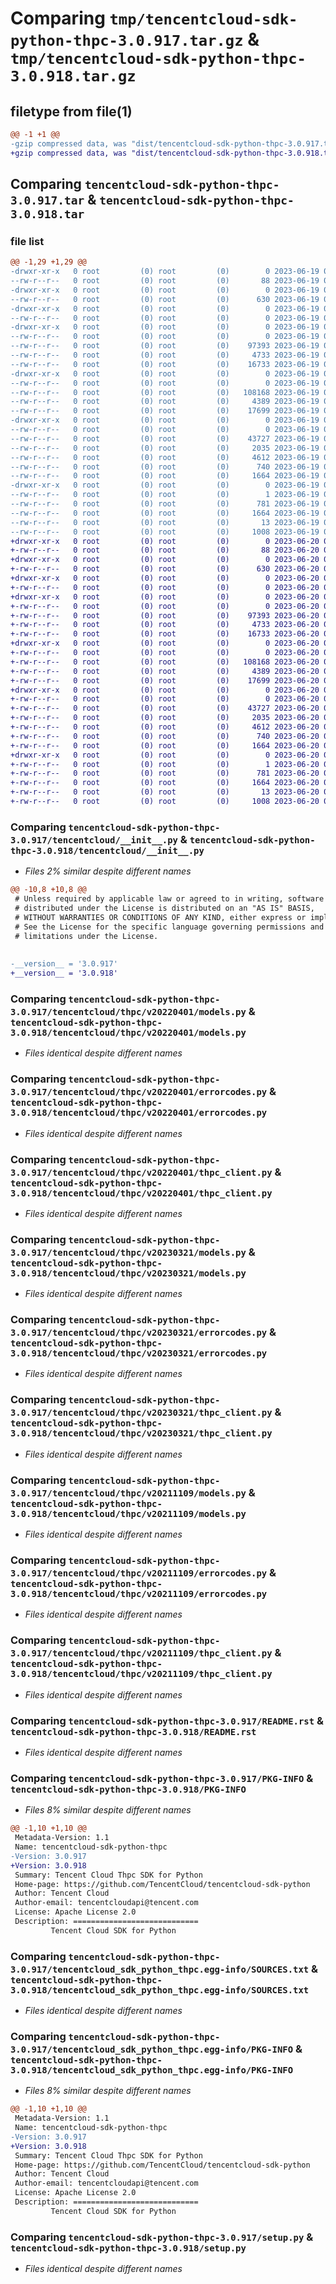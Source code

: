 # Comparing `tmp/tencentcloud-sdk-python-thpc-3.0.917.tar.gz` & `tmp/tencentcloud-sdk-python-thpc-3.0.918.tar.gz`

## filetype from file(1)

```diff
@@ -1 +1 @@
-gzip compressed data, was "dist/tencentcloud-sdk-python-thpc-3.0.917.tar", last modified: Mon Jun 19 00:34:54 2023, max compression
+gzip compressed data, was "dist/tencentcloud-sdk-python-thpc-3.0.918.tar", last modified: Tue Jun 20 02:50:03 2023, max compression
```

## Comparing `tencentcloud-sdk-python-thpc-3.0.917.tar` & `tencentcloud-sdk-python-thpc-3.0.918.tar`

### file list

```diff
@@ -1,29 +1,29 @@
-drwxr-xr-x   0 root         (0) root         (0)        0 2023-06-19 00:34:54.000000 tencentcloud-sdk-python-thpc-3.0.917/
--rw-r--r--   0 root         (0) root         (0)       88 2023-06-19 00:34:54.000000 tencentcloud-sdk-python-thpc-3.0.917/setup.cfg
-drwxr-xr-x   0 root         (0) root         (0)        0 2023-06-19 00:34:54.000000 tencentcloud-sdk-python-thpc-3.0.917/tencentcloud/
--rw-r--r--   0 root         (0) root         (0)      630 2023-06-19 00:34:53.000000 tencentcloud-sdk-python-thpc-3.0.917/tencentcloud/__init__.py
-drwxr-xr-x   0 root         (0) root         (0)        0 2023-06-19 00:34:54.000000 tencentcloud-sdk-python-thpc-3.0.917/tencentcloud/thpc/
--rw-r--r--   0 root         (0) root         (0)        0 2023-06-19 00:34:53.000000 tencentcloud-sdk-python-thpc-3.0.917/tencentcloud/thpc/__init__.py
-drwxr-xr-x   0 root         (0) root         (0)        0 2023-06-19 00:34:54.000000 tencentcloud-sdk-python-thpc-3.0.917/tencentcloud/thpc/v20220401/
--rw-r--r--   0 root         (0) root         (0)        0 2023-06-19 00:34:53.000000 tencentcloud-sdk-python-thpc-3.0.917/tencentcloud/thpc/v20220401/__init__.py
--rw-r--r--   0 root         (0) root         (0)    97393 2023-06-19 00:34:53.000000 tencentcloud-sdk-python-thpc-3.0.917/tencentcloud/thpc/v20220401/models.py
--rw-r--r--   0 root         (0) root         (0)     4733 2023-06-19 00:34:53.000000 tencentcloud-sdk-python-thpc-3.0.917/tencentcloud/thpc/v20220401/errorcodes.py
--rw-r--r--   0 root         (0) root         (0)    16733 2023-06-19 00:34:53.000000 tencentcloud-sdk-python-thpc-3.0.917/tencentcloud/thpc/v20220401/thpc_client.py
-drwxr-xr-x   0 root         (0) root         (0)        0 2023-06-19 00:34:54.000000 tencentcloud-sdk-python-thpc-3.0.917/tencentcloud/thpc/v20230321/
--rw-r--r--   0 root         (0) root         (0)        0 2023-06-19 00:34:53.000000 tencentcloud-sdk-python-thpc-3.0.917/tencentcloud/thpc/v20230321/__init__.py
--rw-r--r--   0 root         (0) root         (0)   108168 2023-06-19 00:34:53.000000 tencentcloud-sdk-python-thpc-3.0.917/tencentcloud/thpc/v20230321/models.py
--rw-r--r--   0 root         (0) root         (0)     4389 2023-06-19 00:34:53.000000 tencentcloud-sdk-python-thpc-3.0.917/tencentcloud/thpc/v20230321/errorcodes.py
--rw-r--r--   0 root         (0) root         (0)    17699 2023-06-19 00:34:53.000000 tencentcloud-sdk-python-thpc-3.0.917/tencentcloud/thpc/v20230321/thpc_client.py
-drwxr-xr-x   0 root         (0) root         (0)        0 2023-06-19 00:34:54.000000 tencentcloud-sdk-python-thpc-3.0.917/tencentcloud/thpc/v20211109/
--rw-r--r--   0 root         (0) root         (0)        0 2023-06-19 00:34:53.000000 tencentcloud-sdk-python-thpc-3.0.917/tencentcloud/thpc/v20211109/__init__.py
--rw-r--r--   0 root         (0) root         (0)    43727 2023-06-19 00:34:53.000000 tencentcloud-sdk-python-thpc-3.0.917/tencentcloud/thpc/v20211109/models.py
--rw-r--r--   0 root         (0) root         (0)     2035 2023-06-19 00:34:53.000000 tencentcloud-sdk-python-thpc-3.0.917/tencentcloud/thpc/v20211109/errorcodes.py
--rw-r--r--   0 root         (0) root         (0)     4612 2023-06-19 00:34:53.000000 tencentcloud-sdk-python-thpc-3.0.917/tencentcloud/thpc/v20211109/thpc_client.py
--rw-r--r--   0 root         (0) root         (0)      740 2023-06-19 00:34:53.000000 tencentcloud-sdk-python-thpc-3.0.917/README.rst
--rw-r--r--   0 root         (0) root         (0)     1664 2023-06-19 00:34:54.000000 tencentcloud-sdk-python-thpc-3.0.917/PKG-INFO
-drwxr-xr-x   0 root         (0) root         (0)        0 2023-06-19 00:34:54.000000 tencentcloud-sdk-python-thpc-3.0.917/tencentcloud_sdk_python_thpc.egg-info/
--rw-r--r--   0 root         (0) root         (0)        1 2023-06-19 00:34:54.000000 tencentcloud-sdk-python-thpc-3.0.917/tencentcloud_sdk_python_thpc.egg-info/dependency_links.txt
--rw-r--r--   0 root         (0) root         (0)      781 2023-06-19 00:34:54.000000 tencentcloud-sdk-python-thpc-3.0.917/tencentcloud_sdk_python_thpc.egg-info/SOURCES.txt
--rw-r--r--   0 root         (0) root         (0)     1664 2023-06-19 00:34:54.000000 tencentcloud-sdk-python-thpc-3.0.917/tencentcloud_sdk_python_thpc.egg-info/PKG-INFO
--rw-r--r--   0 root         (0) root         (0)       13 2023-06-19 00:34:54.000000 tencentcloud-sdk-python-thpc-3.0.917/tencentcloud_sdk_python_thpc.egg-info/top_level.txt
--rw-r--r--   0 root         (0) root         (0)     1008 2023-06-19 00:34:53.000000 tencentcloud-sdk-python-thpc-3.0.917/setup.py
+drwxr-xr-x   0 root         (0) root         (0)        0 2023-06-20 02:50:03.000000 tencentcloud-sdk-python-thpc-3.0.918/
+-rw-r--r--   0 root         (0) root         (0)       88 2023-06-20 02:50:03.000000 tencentcloud-sdk-python-thpc-3.0.918/setup.cfg
+drwxr-xr-x   0 root         (0) root         (0)        0 2023-06-20 02:50:03.000000 tencentcloud-sdk-python-thpc-3.0.918/tencentcloud/
+-rw-r--r--   0 root         (0) root         (0)      630 2023-06-20 02:50:03.000000 tencentcloud-sdk-python-thpc-3.0.918/tencentcloud/__init__.py
+drwxr-xr-x   0 root         (0) root         (0)        0 2023-06-20 02:50:03.000000 tencentcloud-sdk-python-thpc-3.0.918/tencentcloud/thpc/
+-rw-r--r--   0 root         (0) root         (0)        0 2023-06-20 02:50:03.000000 tencentcloud-sdk-python-thpc-3.0.918/tencentcloud/thpc/__init__.py
+drwxr-xr-x   0 root         (0) root         (0)        0 2023-06-20 02:50:03.000000 tencentcloud-sdk-python-thpc-3.0.918/tencentcloud/thpc/v20220401/
+-rw-r--r--   0 root         (0) root         (0)        0 2023-06-20 02:50:03.000000 tencentcloud-sdk-python-thpc-3.0.918/tencentcloud/thpc/v20220401/__init__.py
+-rw-r--r--   0 root         (0) root         (0)    97393 2023-06-20 02:50:03.000000 tencentcloud-sdk-python-thpc-3.0.918/tencentcloud/thpc/v20220401/models.py
+-rw-r--r--   0 root         (0) root         (0)     4733 2023-06-20 02:50:03.000000 tencentcloud-sdk-python-thpc-3.0.918/tencentcloud/thpc/v20220401/errorcodes.py
+-rw-r--r--   0 root         (0) root         (0)    16733 2023-06-20 02:50:03.000000 tencentcloud-sdk-python-thpc-3.0.918/tencentcloud/thpc/v20220401/thpc_client.py
+drwxr-xr-x   0 root         (0) root         (0)        0 2023-06-20 02:50:03.000000 tencentcloud-sdk-python-thpc-3.0.918/tencentcloud/thpc/v20230321/
+-rw-r--r--   0 root         (0) root         (0)        0 2023-06-20 02:50:03.000000 tencentcloud-sdk-python-thpc-3.0.918/tencentcloud/thpc/v20230321/__init__.py
+-rw-r--r--   0 root         (0) root         (0)   108168 2023-06-20 02:50:03.000000 tencentcloud-sdk-python-thpc-3.0.918/tencentcloud/thpc/v20230321/models.py
+-rw-r--r--   0 root         (0) root         (0)     4389 2023-06-20 02:50:03.000000 tencentcloud-sdk-python-thpc-3.0.918/tencentcloud/thpc/v20230321/errorcodes.py
+-rw-r--r--   0 root         (0) root         (0)    17699 2023-06-20 02:50:03.000000 tencentcloud-sdk-python-thpc-3.0.918/tencentcloud/thpc/v20230321/thpc_client.py
+drwxr-xr-x   0 root         (0) root         (0)        0 2023-06-20 02:50:03.000000 tencentcloud-sdk-python-thpc-3.0.918/tencentcloud/thpc/v20211109/
+-rw-r--r--   0 root         (0) root         (0)        0 2023-06-20 02:50:03.000000 tencentcloud-sdk-python-thpc-3.0.918/tencentcloud/thpc/v20211109/__init__.py
+-rw-r--r--   0 root         (0) root         (0)    43727 2023-06-20 02:50:03.000000 tencentcloud-sdk-python-thpc-3.0.918/tencentcloud/thpc/v20211109/models.py
+-rw-r--r--   0 root         (0) root         (0)     2035 2023-06-20 02:50:03.000000 tencentcloud-sdk-python-thpc-3.0.918/tencentcloud/thpc/v20211109/errorcodes.py
+-rw-r--r--   0 root         (0) root         (0)     4612 2023-06-20 02:50:03.000000 tencentcloud-sdk-python-thpc-3.0.918/tencentcloud/thpc/v20211109/thpc_client.py
+-rw-r--r--   0 root         (0) root         (0)      740 2023-06-20 02:50:03.000000 tencentcloud-sdk-python-thpc-3.0.918/README.rst
+-rw-r--r--   0 root         (0) root         (0)     1664 2023-06-20 02:50:03.000000 tencentcloud-sdk-python-thpc-3.0.918/PKG-INFO
+drwxr-xr-x   0 root         (0) root         (0)        0 2023-06-20 02:50:03.000000 tencentcloud-sdk-python-thpc-3.0.918/tencentcloud_sdk_python_thpc.egg-info/
+-rw-r--r--   0 root         (0) root         (0)        1 2023-06-20 02:50:03.000000 tencentcloud-sdk-python-thpc-3.0.918/tencentcloud_sdk_python_thpc.egg-info/dependency_links.txt
+-rw-r--r--   0 root         (0) root         (0)      781 2023-06-20 02:50:03.000000 tencentcloud-sdk-python-thpc-3.0.918/tencentcloud_sdk_python_thpc.egg-info/SOURCES.txt
+-rw-r--r--   0 root         (0) root         (0)     1664 2023-06-20 02:50:03.000000 tencentcloud-sdk-python-thpc-3.0.918/tencentcloud_sdk_python_thpc.egg-info/PKG-INFO
+-rw-r--r--   0 root         (0) root         (0)       13 2023-06-20 02:50:03.000000 tencentcloud-sdk-python-thpc-3.0.918/tencentcloud_sdk_python_thpc.egg-info/top_level.txt
+-rw-r--r--   0 root         (0) root         (0)     1008 2023-06-20 02:50:03.000000 tencentcloud-sdk-python-thpc-3.0.918/setup.py
```

### Comparing `tencentcloud-sdk-python-thpc-3.0.917/tencentcloud/__init__.py` & `tencentcloud-sdk-python-thpc-3.0.918/tencentcloud/__init__.py`

 * *Files 2% similar despite different names*

```diff
@@ -10,8 +10,8 @@
 # Unless required by applicable law or agreed to in writing, software
 # distributed under the License is distributed on an "AS IS" BASIS,
 # WITHOUT WARRANTIES OR CONDITIONS OF ANY KIND, either express or implied.
 # See the License for the specific language governing permissions and
 # limitations under the License.
 
 
-__version__ = '3.0.917'
+__version__ = '3.0.918'
```

### Comparing `tencentcloud-sdk-python-thpc-3.0.917/tencentcloud/thpc/v20220401/models.py` & `tencentcloud-sdk-python-thpc-3.0.918/tencentcloud/thpc/v20220401/models.py`

 * *Files identical despite different names*

### Comparing `tencentcloud-sdk-python-thpc-3.0.917/tencentcloud/thpc/v20220401/errorcodes.py` & `tencentcloud-sdk-python-thpc-3.0.918/tencentcloud/thpc/v20220401/errorcodes.py`

 * *Files identical despite different names*

### Comparing `tencentcloud-sdk-python-thpc-3.0.917/tencentcloud/thpc/v20220401/thpc_client.py` & `tencentcloud-sdk-python-thpc-3.0.918/tencentcloud/thpc/v20220401/thpc_client.py`

 * *Files identical despite different names*

### Comparing `tencentcloud-sdk-python-thpc-3.0.917/tencentcloud/thpc/v20230321/models.py` & `tencentcloud-sdk-python-thpc-3.0.918/tencentcloud/thpc/v20230321/models.py`

 * *Files identical despite different names*

### Comparing `tencentcloud-sdk-python-thpc-3.0.917/tencentcloud/thpc/v20230321/errorcodes.py` & `tencentcloud-sdk-python-thpc-3.0.918/tencentcloud/thpc/v20230321/errorcodes.py`

 * *Files identical despite different names*

### Comparing `tencentcloud-sdk-python-thpc-3.0.917/tencentcloud/thpc/v20230321/thpc_client.py` & `tencentcloud-sdk-python-thpc-3.0.918/tencentcloud/thpc/v20230321/thpc_client.py`

 * *Files identical despite different names*

### Comparing `tencentcloud-sdk-python-thpc-3.0.917/tencentcloud/thpc/v20211109/models.py` & `tencentcloud-sdk-python-thpc-3.0.918/tencentcloud/thpc/v20211109/models.py`

 * *Files identical despite different names*

### Comparing `tencentcloud-sdk-python-thpc-3.0.917/tencentcloud/thpc/v20211109/errorcodes.py` & `tencentcloud-sdk-python-thpc-3.0.918/tencentcloud/thpc/v20211109/errorcodes.py`

 * *Files identical despite different names*

### Comparing `tencentcloud-sdk-python-thpc-3.0.917/tencentcloud/thpc/v20211109/thpc_client.py` & `tencentcloud-sdk-python-thpc-3.0.918/tencentcloud/thpc/v20211109/thpc_client.py`

 * *Files identical despite different names*

### Comparing `tencentcloud-sdk-python-thpc-3.0.917/README.rst` & `tencentcloud-sdk-python-thpc-3.0.918/README.rst`

 * *Files identical despite different names*

### Comparing `tencentcloud-sdk-python-thpc-3.0.917/PKG-INFO` & `tencentcloud-sdk-python-thpc-3.0.918/PKG-INFO`

 * *Files 8% similar despite different names*

```diff
@@ -1,10 +1,10 @@
 Metadata-Version: 1.1
 Name: tencentcloud-sdk-python-thpc
-Version: 3.0.917
+Version: 3.0.918
 Summary: Tencent Cloud Thpc SDK for Python
 Home-page: https://github.com/TencentCloud/tencentcloud-sdk-python
 Author: Tencent Cloud
 Author-email: tencentcloudapi@tencent.com
 License: Apache License 2.0
 Description: ============================
         Tencent Cloud SDK for Python
```

### Comparing `tencentcloud-sdk-python-thpc-3.0.917/tencentcloud_sdk_python_thpc.egg-info/SOURCES.txt` & `tencentcloud-sdk-python-thpc-3.0.918/tencentcloud_sdk_python_thpc.egg-info/SOURCES.txt`

 * *Files identical despite different names*

### Comparing `tencentcloud-sdk-python-thpc-3.0.917/tencentcloud_sdk_python_thpc.egg-info/PKG-INFO` & `tencentcloud-sdk-python-thpc-3.0.918/tencentcloud_sdk_python_thpc.egg-info/PKG-INFO`

 * *Files 8% similar despite different names*

```diff
@@ -1,10 +1,10 @@
 Metadata-Version: 1.1
 Name: tencentcloud-sdk-python-thpc
-Version: 3.0.917
+Version: 3.0.918
 Summary: Tencent Cloud Thpc SDK for Python
 Home-page: https://github.com/TencentCloud/tencentcloud-sdk-python
 Author: Tencent Cloud
 Author-email: tencentcloudapi@tencent.com
 License: Apache License 2.0
 Description: ============================
         Tencent Cloud SDK for Python
```

### Comparing `tencentcloud-sdk-python-thpc-3.0.917/setup.py` & `tencentcloud-sdk-python-thpc-3.0.918/setup.py`

 * *Files identical despite different names*


